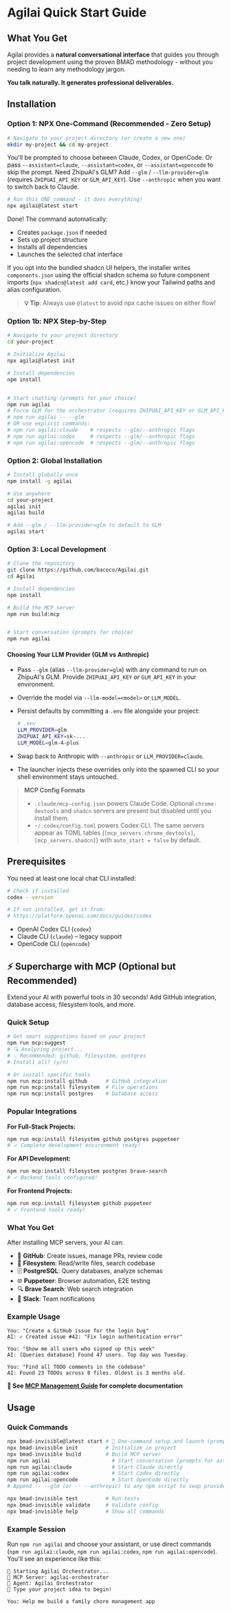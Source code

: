 # Agilai Quick Start Guide

## What You Get

Agilai provides a **natural conversational interface** that guides you through project development using the proven BMAD methodology - without you needing to learn any methodology jargon.

**You talk naturally. It generates professional deliverables.**

## Installation

### Option 1: NPX One-Command (Recommended - Zero Setup)

```bash
# Navigate to your project directory (or create a new one)
mkdir my-project && cd my-project
```

You'll be prompted to choose between Claude, Codex, or OpenCode. Or pass
`--assistant=claude`, `--assistant=codex`, or `--assistant=opencode` to skip the prompt.
Need ZhipuAI's GLM? Add `--glm` / `--llm-provider=glm` (requires `ZHIPUAI_API_KEY`
or `GLM_API_KEY`). Use `--anthropic` when you want to switch back to Claude.

```bash
# Run this ONE command - it does everything!
npx agilai@latest start
```

Done! The command automatically:

- Creates `package.json` if needed
- Sets up project structure
- Installs all dependencies
- Launches the selected chat interface

If you opt into the bundled shadcn UI helpers, the installer writes
`components.json` using the official shadcn schema so future component imports
(`npx shadcn@latest add card`, etc.) know your Tailwind paths and alias
configuration.

> **💡 Tip**: Always use `@latest` to avoid npx cache issues on either flow!

### Option 1b: NPX Step-by-Step

```bash
# Navigate to your project directory
cd your-project

# Initialize Agilai
npx agilai@latest init

# Install dependencies
npm install


# Start chatting (prompts for your choice)
npm run agilai
# Force GLM for the orchestrator (requires ZHIPUAI_API_KEY or GLM_API_KEY)
# npm run agilai -- --glm
# OR use explicit commands:
# npm run agilai:claude    # respects --glm/--anthropic flags
# npm run agilai:codex     # respects --glm/--anthropic flags
# npm run agilai:opencode  # respects --glm/--anthropic flags

```

### Option 2: Global Installation

```bash
# Install globally once
npm install -g agilai

# Use anywhere
cd your-project
agilai init
agilai build

# Add --glm / --llm-provider=glm to default to GLM
agilai start

```

### Option 3: Local Development

```bash
# Clone the repository
git clone https://github.com/bacoco/Agilai.git
cd Agilai

# Install dependencies
npm install

# Build the MCP server
npm run build:mcp


# Start conversation (prompts for choice)
npm run agilai
```

#### Choosing Your LLM Provider (GLM vs Anthropic)

- Pass `--glm` (alias `--llm-provider=glm`) with any command to run on ZhipuAI's
  GLM. Provide `ZHIPUAI_API_KEY` or `GLM_API_KEY` in your environment.
- Override the model via `--llm-model=<model>` or `LLM_MODEL`.
- Persist defaults by committing a `.env` file alongside your project:

  ```bash
  # .env
  LLM_PROVIDER=glm
  ZHIPUAI_API_KEY=sk-...
  LLM_MODEL=glm-4-plus
  ```

- Swap back to Anthropic with `--anthropic` or `LLM_PROVIDER=claude`.
- The launcher injects these overrides only into the spawned CLI so your shell
  environment stays untouched.

> **MCP Config Formats**
>
> - `.claude/mcp-config.json` powers Claude Code. Optional `chrome-devtools` and
>   `shadcn` servers are present but disabled until you install them.
> - `~/.codex/config.toml` powers Codex CLI. The same servers appear as TOML
>   tables (`[mcp_servers.chrome_devtools]`, `[mcp_servers.shadcn]`) with
>   `auto_start = false` by default.

## Prerequisites

You need at least one local chat CLI installed:

```bash
# Check if installed
codex --version

# If not installed, get it from:
# https://platform.openai.com/docs/guides/codex
```

- OpenAI Codex CLI (`codex`)
- Claude CLI (`claude`) – legacy support
- OpenCode CLI (`opencode`)

## ⚡ Supercharge with MCP (Optional but Recommended)

Extend your AI with powerful tools in 30 seconds! Add GitHub integration, database access, filesystem tools, and more.

### Quick Setup

```bash
# Get smart suggestions based on your project
npm run mcp:suggest
# 🔍 Analyzing project...
# 💡 Recommended: github, filesystem, postgres
# Install all? (y/n)

# Or install specific tools
npm run mcp:install github      # GitHub integration
npm run mcp:install filesystem  # File operations
npm run mcp:install postgres    # Database access
```

### Popular Integrations

**For Full-Stack Projects:**

```bash
npm run mcp:install filesystem github postgres puppeteer
# ✓ Complete development environment ready!
```

**For API Development:**

```bash
npm run mcp:install filesystem postgres brave-search
# ✓ Backend tools configured!
```

**For Frontend Projects:**

```bash
npm run mcp:install filesystem github puppeteer
# ✓ Frontend tools ready!
```

### What You Get

After installing MCP servers, your AI can:

- 🐙 **GitHub**: Create issues, manage PRs, review code
- 📁 **Filesystem**: Read/write files, search codebase
- 🗄️ **PostgreSQL**: Query databases, analyze schemas
- 🌐 **Puppeteer**: Browser automation, E2E testing
- 🔍 **Brave Search**: Web search integration
- 💬 **Slack**: Team notifications

### Example Usage

```
You: "Create a GitHub issue for the login bug"
AI: ✓ Created issue #42: "Fix login authentication error"

You: "Show me all users who signed up this week"
AI: [Queries database] Found 47 users. Top day was Tuesday.

You: "Find all TODO comments in the codebase"
AI: Found 23 TODOs across 8 files. Oldest is 3 months old.
```

**📖 See [MCP Management Guide](docs/mcp-management.md) for complete documentation**

## Usage

### Quick Commands

```bash
npx bmad-invisible@latest start # 🚀 One-command setup and launch (prompts for choice)
npx bmad-invisible init         # Initialize in project
npx bmad-invisible build        # Build MCP server
npm run agilai                    # Start conversation (prompts for assistant choice)
npm run agilai:claude             # Start Claude directly
npm run agilai:codex              # Start Codex directly
npm run agilai:opencode           # Start OpenCode directly
# Append -- --glm (or -- --anthropic) to any npm script to swap providers

npx bmad-invisible test         # Run tests
npx bmad-invisible validate     # Validate config
npx bmad-invisible help         # Show all commands
```

### Example Session

Run `npm run agilai` and choose your assistant, or use direct commands (`npm run agilai:claude`, `npm run agilai:codex`, `npm run agilai:opencode`). You'll see an experience like this:

```
🎯 Starting Agilai Orchestrator...
📡 MCP Server: agilai-orchestrator
🤖 Agent: Agilai Orchestrator
💬 Type your project idea to begin!

You: Help me build a family chore management app
```
